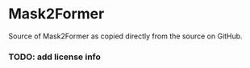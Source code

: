 # Mask2Former

Source of Mask2Former as copied directly from the source on GitHub. 

### TODO: add license info